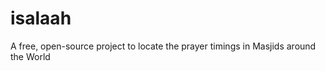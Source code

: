 isalaah
=======

A free, open-source project to locate the prayer timings in Masjids around the World

